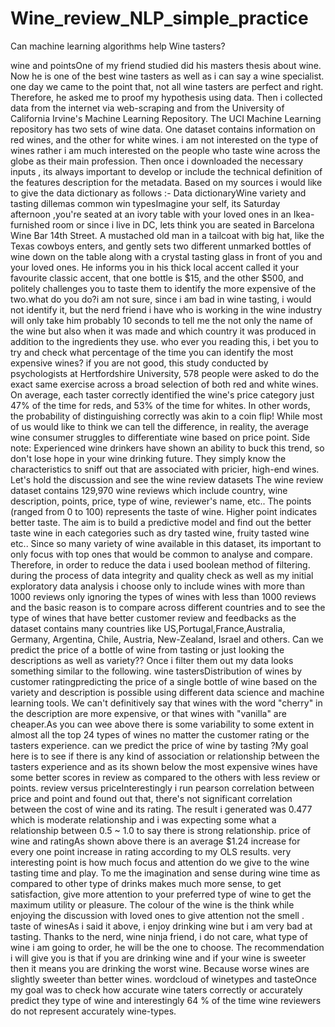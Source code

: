 # Wine_review_NLP_simple_practice

Can machine learning algorithms help Wine tasters?

wine and pointsOne of my friend studied did his masters thesis about wine. Now he is one of the best wine tasters as well as i can say a wine specialist. one day we came to the point that, not all wine tasters are perfect and right. Therefore, he asked me to proof my hypothesis using data. Then i collected data from the internet via web-scraping and from the University of California Irvine's Machine Learning Repository.
The UCI Machine Learning repository has two sets of wine data. One dataset contains information on red wines, and the other for white wines. i am not interested on the type of wines rather i am much interested on the people who taste wine across the globe as their main profession. Then once i downloaded the necessary inputs , its always important to develop or include the technical definition of the features description for the metadata. Based on my sources i would like to give the data dictionary as follows :-
Data dictionaryWine variety and tasting dillemas
common win typesImagine your self, its Saturday afternoon ,you're seated at an ivory table with your loved ones in an Ikea-furnished room or since i live in DC, lets think you are seated in Barcelona Wine Bar 14th Street. A mustached old man in a tailcoat with big hat, like the Texas cowboys enters, and gently sets two different unmarked bottles of wine down on the table along with a crystal tasting glass in front of you and your loved ones. He informs you in his thick local accent called it your favourite classic accent, that one bottle is $15, and the other $500, and politely challenges you to taste them to identify the more expensive of the two.what do you do?i am not sure, since i am bad in wine tasting, i would not identify it, but the nerd friend i have who is working in the wine industry will only take him probably 10 seconds to tell me the not only the name of the wine but also when it was made and which country it was produced in addition to the ingredients they use. who ever you reading this, i bet you to try and check what percentage of the time you can identify the most expensive wines? if you are not good, this study conducted by psychologists at Hertfordshire University, 578 people were asked to do the exact same exercise across a broad selection of both red and white wines. On average, each taster correctly identified the wine's price category just 47% of the time for reds, and 53% of the time for whites. In other words, the probability of distinguishing correctly was akin to a coin flip!
While most of us would like to think we can tell the difference, in reality, the average wine consumer struggles to differentiate wine based on price point.
Side note: Experienced wine drinkers have shown an ability to buck this trend, so don't lose hope in your wine drinking future. They simply know the characteristics to sniff out that are associated with pricier, high-end wines.
Let's hold the discussion and see the wine review datasets
The wine review dataset contains 129,970 wine reviews which include country, wine description, points, price, type of wine, reviewer's name, etc.. The points (ranged from 0 to 100) represents the taste of wine. Higher point indicates better taste. The aim is to build a predictive model and find out the better taste wine in each categories such as dry tasted wine, fruity tasted wine etc.. Since so many variety of wine available in this dataset, its important to only focus with top ones that would be common to analyse and compare. Therefore, in order to reduce the data i used boolean method of filtering. during the process of data integrity and quality check as well as my initial exploratory data analysis i choose only to include wines with more than 1000 reviews only ignoring the types of wines with less than 1000 reviews and the basic reason is to compare across different countries and to see the type of wines that have better customer review and feedbacks as the dataset contains many countries like US,Portugal,France,Australia, Germany, Argentina, Chile, Austria, New-Zealand, Israel and others.
Can we predict the price of a bottle of wine from tasting or just looking the descriptions as well as variety??
Once i filter them out my data looks something similar to the following.
wine tastersDistribution of wines by customer ratingpredicting the price of a single bottle of wine based on the variety and description is possible using different data science and machine learning tools. We can't definitively say that wines with the word "cherry" in the description are more expensive, or that wines with "vanilla" are cheaper.As you can wee above there is some variability to some extent in almost all the top 24 types of wines no matter the customer rating or the tasters experience.
can we predict the price of wine by tasting ?My goal here is to see if there is any kind of association or relationship between the tasters experience and as its shown below the most expensive wines have some better scores in review as compared to the others with less review or points.
review versus priceInterestingly i run pearson correlation between price and point and found out that, there's not significant correlation between the cost of wine and its rating. The result i generated was 0.477 which is moderate relationship and i was expecting some what a relationship between 0.5 ~ 1.0 to say there is strong relationship.
price of wine and ratingAs shown above there is an average $1.24 increase for every one point increase in rating according to my OLS results. very interesting point is how much focus and attention do we give to the wine tasting time and play. To me the imagination and sense during wine time as compared to other type of drinks makes much more sense, to get satisfaction, give more attention to your preferred type of wine to get the maximum utility or pleasure. The colour of the wine is the think while enjoying the discussion with loved ones to give attention not the smell .
taste of winesAs i said it above, i enjoy drinking wine but i am very bad at tasting. Thanks to the nerd, wine ninja friend, i do not care, what type of wine i am going to order, he will be the one to choose. The recommendation i will give you is that if you are drinking wine and if your wine is sweeter then it means you are drinking the worst wine. Because worse wines are slightly sweeter than better wines.
wordcloud of winetypes and tasteOnce my goal was to check how accurate wine taters correctly or accurately predict they type of wine and interestingly 64 % of the time wine reviewers do not represent accurately wine-types.
